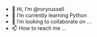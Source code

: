 - 👋 Hi, I’m @roryrussell
- 🌱 I’m currently learning Python
- 💞️ I’m looking to collaborate on ...
- 📫 How to reach me ...

<!---
roryrussell/roryrussell is a ✨ special ✨ repository because its `README.md` (this file) appears on your GitHub profile.
You can click the Preview link to take a look at your changes.
--->
